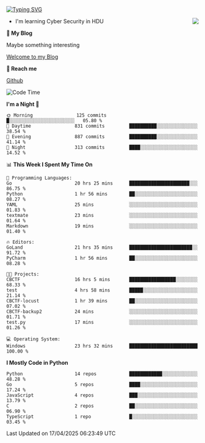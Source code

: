 [![Typing SVG](https://readme-typing-svg.herokuapp.com?font=Fira+Code&pause=1000&random=false&width=450&height=60&lines=Hello+%F0%9F%91%8B%F0%9F%8F%BB;I'm+JBNRZ)](https://git.io/typing-svg)

<a href="#">
  <img align="right" src="https://github-readme-stats.vercel.app/api?username=JBNRZ&show_icons=true&bg_color=15,f2f7fd,E0EAFC" />
</a>

- I'm learning Cyber Security in HDU

 **🌱 My Blog**

Maybe something interesting

[Welcome to my Blog](https://jbnrz.com.cn/)

 **💬 Reach me** 

[Github](https://github.com/JBNRZ)


<!--START_SECTION:waka-->
![Code Time](http://img.shields.io/badge/Code%20Time-1%2C149%20hrs%2045%20mins-blue)

**I'm a Night 🦉** 

```text
🌞 Morning                125 commits         █░░░░░░░░░░░░░░░░░░░░░░░░   05.80 % 
🌆 Daytime                831 commits         ██████████░░░░░░░░░░░░░░░   38.54 % 
🌃 Evening                887 commits         ██████████░░░░░░░░░░░░░░░   41.14 % 
🌙 Night                  313 commits         ████░░░░░░░░░░░░░░░░░░░░░   14.52 % 
```


📊 **This Week I Spent My Time On** 

```text
💬 Programming Languages: 
Go                       20 hrs 25 mins      ██████████████████████░░░   86.75 % 
Python                   1 hr 56 mins        ██░░░░░░░░░░░░░░░░░░░░░░░   08.27 % 
YAML                     25 mins             ░░░░░░░░░░░░░░░░░░░░░░░░░   01.83 % 
textmate                 23 mins             ░░░░░░░░░░░░░░░░░░░░░░░░░   01.64 % 
Markdown                 19 mins             ░░░░░░░░░░░░░░░░░░░░░░░░░   01.40 % 

🔥 Editors: 
GoLand                   21 hrs 35 mins      ███████████████████████░░   91.72 % 
PyCharm                  1 hr 56 mins        ██░░░░░░░░░░░░░░░░░░░░░░░   08.28 % 

🐱‍💻 Projects: 
CBCTF                    16 hrs 5 mins       █████████████████░░░░░░░░   68.33 % 
test                     4 hrs 58 mins       █████░░░░░░░░░░░░░░░░░░░░   21.14 % 
CBCTF-locust             1 hr 39 mins        ██░░░░░░░░░░░░░░░░░░░░░░░   07.02 % 
CBCTF-backup2            24 mins             ░░░░░░░░░░░░░░░░░░░░░░░░░   01.71 % 
test.py                  17 mins             ░░░░░░░░░░░░░░░░░░░░░░░░░   01.26 % 

💻 Operating System: 
Windows                  23 hrs 32 mins      █████████████████████████   100.00 % 
```

**I Mostly Code in Python** 

```text
Python                   14 repos            ████████████░░░░░░░░░░░░░   48.28 % 
Go                       5 repos             ████░░░░░░░░░░░░░░░░░░░░░   17.24 % 
JavaScript               4 repos             ███░░░░░░░░░░░░░░░░░░░░░░   13.79 % 
C                        2 repos             ██░░░░░░░░░░░░░░░░░░░░░░░   06.90 % 
TypeScript               1 repo              █░░░░░░░░░░░░░░░░░░░░░░░░   03.45 % 
```




 Last Updated on 17/04/2025 06:23:49 UTC
<!--END_SECTION:waka-->
